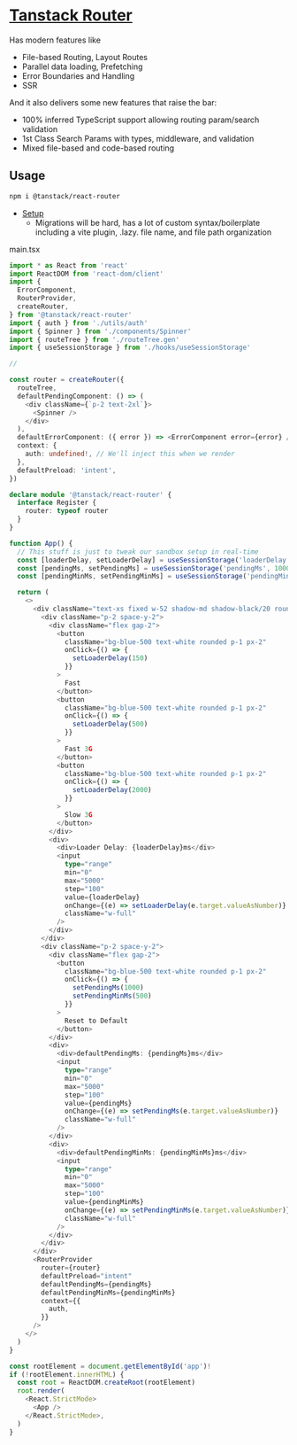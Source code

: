 # [Tanstack Router](https://tanstack.com/router/latest/docs/framework/react/overview)

Has modern features like

- File-based Routing, Layout Routes
- Parallel data loading, Prefetching
- Error Boundaries and Handling
- SSR

And it also delivers some new features that raise the bar:

- 100% inferred TypeScript support allowing routing param/search validation
- 1st Class Search Params with types, middleware, and validation
- Mixed file-based and code-based routing

## Usage

```bash
npm i @tanstack/react-router
```

- [Setup](https://tanstack.com/router/latest/docs/framework/react/quick-start)
  - Migrations will be hard, has a lot of custom syntax/boilerplate including a vite plugin, .lazy. file name, and file path organization

main.tsx

```ts
import * as React from 'react'
import ReactDOM from 'react-dom/client'
import {
  ErrorComponent,
  RouterProvider,
  createRouter,
} from '@tanstack/react-router'
import { auth } from './utils/auth'
import { Spinner } from './components/Spinner'
import { routeTree } from './routeTree.gen'
import { useSessionStorage } from './hooks/useSessionStorage'

//

const router = createRouter({
  routeTree,
  defaultPendingComponent: () => (
    <div className={`p-2 text-2xl`}>
      <Spinner />
    </div>
  ),
  defaultErrorComponent: ({ error }) => <ErrorComponent error={error} />,
  context: {
    auth: undefined!, // We'll inject this when we render
  },
  defaultPreload: 'intent',
})

declare module '@tanstack/react-router' {
  interface Register {
    router: typeof router
  }
}

function App() {
  // This stuff is just to tweak our sandbox setup in real-time
  const [loaderDelay, setLoaderDelay] = useSessionStorage('loaderDelay', 500)
  const [pendingMs, setPendingMs] = useSessionStorage('pendingMs', 1000)
  const [pendingMinMs, setPendingMinMs] = useSessionStorage('pendingMinMs', 500)

  return (
    <>
      <div className="text-xs fixed w-52 shadow-md shadow-black/20 rounded bottom-2 left-2 bg-white dark:bg-gray-800 bg-opacity-75 border-b flex flex-col gap-1 flex-wrap items-left divide-y">
        <div className="p-2 space-y-2">
          <div className="flex gap-2">
            <button
              className="bg-blue-500 text-white rounded p-1 px-2"
              onClick={() => {
                setLoaderDelay(150)
              }}
            >
              Fast
            </button>
            <button
              className="bg-blue-500 text-white rounded p-1 px-2"
              onClick={() => {
                setLoaderDelay(500)
              }}
            >
              Fast 3G
            </button>
            <button
              className="bg-blue-500 text-white rounded p-1 px-2"
              onClick={() => {
                setLoaderDelay(2000)
              }}
            >
              Slow 3G
            </button>
          </div>
          <div>
            <div>Loader Delay: {loaderDelay}ms</div>
            <input
              type="range"
              min="0"
              max="5000"
              step="100"
              value={loaderDelay}
              onChange={(e) => setLoaderDelay(e.target.valueAsNumber)}
              className="w-full"
            />
          </div>
        </div>
        <div className="p-2 space-y-2">
          <div className="flex gap-2">
            <button
              className="bg-blue-500 text-white rounded p-1 px-2"
              onClick={() => {
                setPendingMs(1000)
                setPendingMinMs(500)
              }}
            >
              Reset to Default
            </button>
          </div>
          <div>
            <div>defaultPendingMs: {pendingMs}ms</div>
            <input
              type="range"
              min="0"
              max="5000"
              step="100"
              value={pendingMs}
              onChange={(e) => setPendingMs(e.target.valueAsNumber)}
              className="w-full"
            />
          </div>
          <div>
            <div>defaultPendingMinMs: {pendingMinMs}ms</div>
            <input
              type="range"
              min="0"
              max="5000"
              step="100"
              value={pendingMinMs}
              onChange={(e) => setPendingMinMs(e.target.valueAsNumber)}
              className="w-full"
            />
          </div>
        </div>
      </div>
      <RouterProvider
        router={router}
        defaultPreload="intent"
        defaultPendingMs={pendingMs}
        defaultPendingMinMs={pendingMinMs}
        context={{
          auth,
        }}
      />
    </>
  )
}

const rootElement = document.getElementById('app')!
if (!rootElement.innerHTML) {
  const root = ReactDOM.createRoot(rootElement)
  root.render(
    <React.StrictMode>
      <App />
    </React.StrictMode>,
  )
}

```

